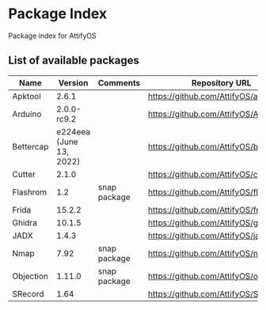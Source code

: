# Package Index

Package index for AttifyOS

## List of available packages

| Name      | Version                 | Comments     | Repository URL                         |
|-----------|-------------------------|--------------|----------------------------------------|
| Apktool   | 2.6.1                   |              | https://github.com/AttifyOS/apktool    |
| Arduino   | 2.0.0-rc9.2             |              | https://github.com/AttifyOS/ArduinoIDE |
| Bettercap | e224eea (June 13, 2022) |              | https://github.com/AttifyOS/bettercap  |
| Cutter    | 2.1.0                   |              | https://github.com/AttifyOS/cutter     |
| Flashrom  | 1.2                     | snap package | https://github.com/AttifyOS/flashrom   |
| Frida     | 15.2.2                  |              | https://github.com/AttifyOS/frida      |
| Ghidra    | 10.1.5                  |              | https://github.com/AttifyOS/ghidra     |
| JADX      | 1.4.3                   |              | https://github.com/AttifyOS/jadx       |
| Nmap      | 7.92                    | snap package | https://github.com/AttifyOS/nmap       |
| Objection | 1.11.0                  | snap package | https://github.com/AttifyOS/objection  |
| SRecord   | 1.64                    |              | https://github.com/AttifyOS/SRecord    |
